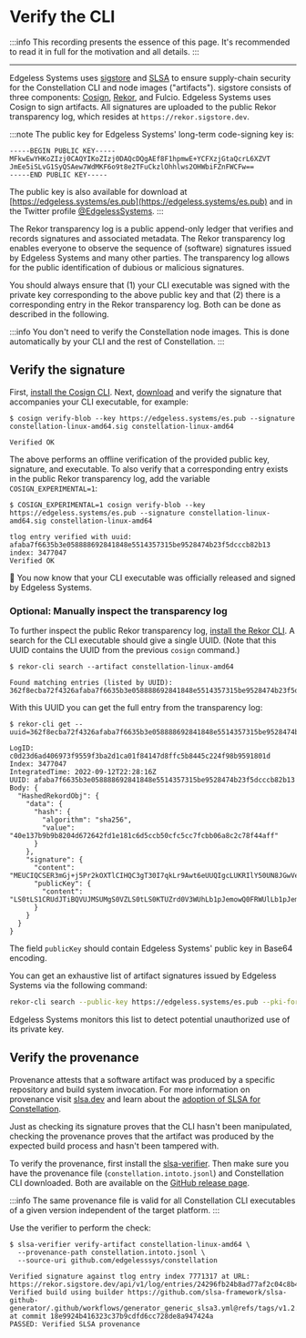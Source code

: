 # Verify the CLI

:::info
This recording presents the essence of this page. It's recommended to read it in full for the motivation and all details.
:::

<AsciinemaWidget src="/constellation/assets/verify-cli.cast" rows="20" cols="112" idleTimeLimit="3" preload="true" theme="edgeless" />

---

Edgeless Systems uses [sigstore](https://www.sigstore.dev/) and [SLSA](https://slsa.dev) to ensure supply-chain security for the Constellation CLI and node images ("artifacts"). sigstore consists of three components: [Cosign](https://docs.sigstore.dev/cosign/signing/overview/), [Rekor](https://docs.sigstore.dev/logging/overview), and Fulcio. Edgeless Systems uses Cosign to sign artifacts. All signatures are uploaded to the public Rekor transparency log, which resides at `https://rekor.sigstore.dev`.

:::note
The public key for Edgeless Systems' long-term code-signing key is:

```
-----BEGIN PUBLIC KEY-----
MFkwEwYHKoZIzj0CAQYIKoZIzj0DAQcDQgAEf8F1hpmwE+YCFXzjGtaQcrL6XZVT
JmEe5iSLvG1SyQSAew7WdMKF6o9t8e2TFuCkzlOhhlws2OHWbiFZnFWCFw==
-----END PUBLIC KEY-----
```

The public key is also available for download at [https://edgeless.systems/es.pub](https://edgeless.systems/es.pub) and in the Twitter profile [@EdgelessSystems](https://twitter.com/EdgelessSystems).
:::

The Rekor transparency log is a public append-only ledger that verifies and records signatures and associated metadata. The Rekor transparency log enables everyone to observe the sequence of (software) signatures issued by Edgeless Systems and many other parties. The transparency log allows for the public identification of dubious or malicious signatures.

You should always ensure that (1) your CLI executable was signed with the private key corresponding to the above public key and that (2) there is a corresponding entry in the Rekor transparency log. Both can be done as described in the following.

:::info
You don't need to verify the Constellation node images. This is done automatically by your CLI and the rest of Constellation.
:::

## Verify the signature

First, [install the Cosign CLI](https://docs.sigstore.dev/cosign/system_config/installation/). Next, [download](https://github.com/edgelesssys/constellation/releases) and verify the signature that accompanies your CLI executable, for example:

```shell-session
$ cosign verify-blob --key https://edgeless.systems/es.pub --signature constellation-linux-amd64.sig constellation-linux-amd64

Verified OK
```

The above performs an offline verification of the provided public key, signature, and executable. To also verify that a corresponding entry exists in the public Rekor transparency log, add the variable `COSIGN_EXPERIMENTAL=1`:

```shell-session
$ COSIGN_EXPERIMENTAL=1 cosign verify-blob --key https://edgeless.systems/es.pub --signature constellation-linux-amd64.sig constellation-linux-amd64

tlog entry verified with uuid: afaba7f6635b3e058888692841848e5514357315be9528474b23f5dcccb82b13 index: 3477047
Verified OK
```

🏁 You now know that your CLI executable was officially released and signed by Edgeless Systems.

### Optional: Manually inspect the transparency log

To further inspect the public Rekor transparency log, [install the Rekor CLI](https://docs.sigstore.dev/logging/installation). A search for the CLI executable  should give a single UUID. (Note that this UUID contains the UUID from the previous `cosign` command.)

```shell-session
$ rekor-cli search --artifact constellation-linux-amd64

Found matching entries (listed by UUID):
362f8ecba72f4326afaba7f6635b3e058888692841848e5514357315be9528474b23f5dcccb82b13
```

With this UUID you can get the full entry from the transparency log:

```shell-session
$ rekor-cli get --uuid=362f8ecba72f4326afaba7f6635b3e058888692841848e5514357315be9528474b23f5dcccb82b13

LogID: c0d23d6ad406973f9559f3ba2d1ca01f84147d8ffc5b8445c224f98b9591801d
Index: 3477047
IntegratedTime: 2022-09-12T22:28:16Z
UUID: afaba7f6635b3e058888692841848e5514357315be9528474b23f5dcccb82b13
Body: {
  "HashedRekordObj": {
    "data": {
      "hash": {
        "algorithm": "sha256",
        "value": "40e137b9b9b8204d672642fd1e181c6d5ccb50cfc5cc7fcbb06a8c2c78f44aff"
      }
    },
    "signature": {
      "content": "MEUCIQCSER3mGj+j5Pr2kOXTlCIHQC3gT30I7qkLr9Awt6eUUQIgcLUKRIlY50UN8JGwVeNgkBZyYD8HMxwC/LFRWoMn180=",
      "publicKey": {
        "content": "LS0tLS1CRUdJTiBQVUJMSUMgS0VZLS0tLS0KTUZrd0V3WUhLb1pJemowQ0FRWUlLb1pJemowREFRY0RRZ0FFZjhGMWhwbXdFK1lDRlh6akd0YVFjckw2WFpWVApKbUVlNWlTTHZHMVN5UVNBZXc3V2RNS0Y2bzl0OGUyVEZ1Q2t6bE9oaGx3czJPSFdiaUZabkZXQ0Z3PT0KLS0tLS1FTkQgUFVCTElDIEtFWS0tLS0tCg=="
      }
    }
  }
}
```

The field `publicKey` should contain Edgeless Systems' public key in Base64 encoding.

You can get an exhaustive list of artifact signatures issued by Edgeless Systems via the following command:

```bash
rekor-cli search --public-key https://edgeless.systems/es.pub --pki-format x509
```

Edgeless Systems monitors this list to detect potential unauthorized use of its private key.

## Verify the provenance

Provenance attests that a software artifact was produced by a specific repository and build system invocation. For more information on provenance visit [slsa.dev](https://slsa.dev/provenance/v0.2) and learn about the [adoption of SLSA for Constellation](../reference/slsa.md).

Just as checking its signature proves that the CLI hasn't been manipulated, checking the provenance proves that the artifact was produced by the expected build process and hasn't been tampered with.

To verify the provenance, first install the [slsa-verifier](https://github.com/slsa-framework/slsa-verifier). Then make sure you have the provenance file (`constellation.intoto.jsonl`) and Constellation CLI downloaded. Both are available on the [GitHub release page](https://github.com/edgelesssys/constellation/releases).

:::info
The same provenance file is valid for all Constellation CLI executables of a given version independent of the target platform.
:::

Use the verifier to perform the check:

```shell-session
$ slsa-verifier verify-artifact constellation-linux-amd64 \
  --provenance-path constellation.intoto.jsonl \
  --source-uri github.com/edgelesssys/constellation

Verified signature against tlog entry index 7771317 at URL: https://rekor.sigstore.dev/api/v1/log/entries/24296fb24b8ad77af2c04c8b4ae0d5bc5...
Verified build using builder https://github.com/slsa-framework/slsa-github-generator/.github/workflows/generator_generic_slsa3.yml@refs/tags/v1.2.2 at commit 18e9924b416323c37b9cdfd6cc728de8a947424a
PASSED: Verified SLSA provenance
```
